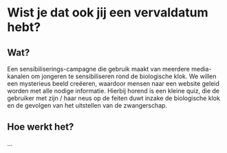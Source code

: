 # Wist je dat ook jij een vervaldatum hebt?
## Wat?
Een sensibiliserings-campagne die gebruik maakt van meerdere media-kanalen om jongeren te sensibiliseren rond de biologische klok. We willen een mysterieus beeld creëeren, waardoor mensen naar een website geleid worden met alle nodige informatie. Hierbij horend is een kleine quiz, die de gebruiker met zijn / haar neus op de feiten duwt inzake de biologische klok en de gevolgen van het uitstellen van de zwangerschap.

## Hoe werkt het?
...
